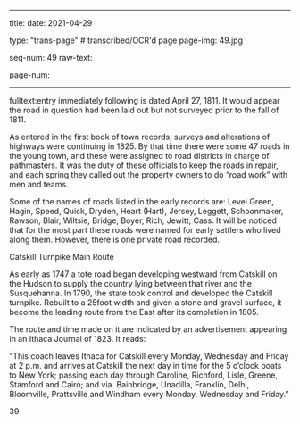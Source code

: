 
---

title: 
date: 2021-04-29

type: "trans-page" # transcribed/OCR'd page
page-img: 49.jpg

seq-num: 49
raw-text:

page-num:

---

fulltext:entry immediately following is dated April 27, 1811. It would appear the road in question had been laid out but not surveyed prior to the fall of 1811.

As entered in the first book of town records, surveys and alterations of highways were continuing in 1825. By that time there were some 47 roads in the young town, and these were assigned to road districts in charge of pathmasters. It was the duty of these officials to keep the roads in repair, and each spring they called out the property owners to do “road work” with men and teams.

Some of the names of roads listed in the early records are: Level Green, Hagin, Speed, Quick, Dryden, Heart (Hart), Jersey, Leggett, Schoonmaker, Rawson, Blair, Wiltsie, Bridge, Boyer, Rich, Jewitt, Cass. It will be noticed that for the most part these roads were named for early settlers who lived along them. However, there is one private road recorded.

Catskill Turnpike Main Route

As early as 1747 a tote road began developing westward from Catskill on the Hudson to supply the country lying between that river and the Susquehanna. In 1790, the state took control and developed the Catskill turnpike. Rebuilt to a 25foot width and given a stone and gravel surface, it become the leading route from the East after its completion in 1805.

The route and time made on it are indicated by an advertisement appearing in an Ithaca Journal of 1823. It reads:

“This coach leaves Ithaca for Catskill every Monday, Wednesday and Friday at 2 p.m. and arrives at Catskill the next day in time for the 5 o’clock boats to New York; passing each day through Caroline, Richford, Lisle, Greene, Stamford and Cairo; and via. Bainbridge, Unadilla, Franklin, Delhi, Bloomville, Prattsville and Windham every Monday, Wednesday and Friday.”

39 
